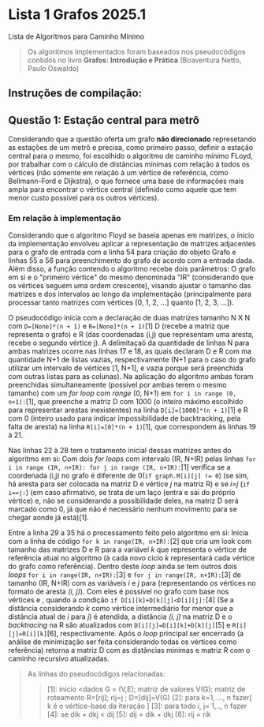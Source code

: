 # Lista 1 Grafos 2025.1
 Lista de Algoritmos para Caminho Mínimo
>Os algoritmos implementados foram baseados nos pseudocódigos contidos no livro **Grafos: Introdução e Prática** (Boaventura Netto, Paulo Oswaldo)
## Instruções de compilação:

## Questão 1: Estação central para metrô
Considerando que a questão oferta um grafo **não direcionado** represetando as estações de um metrô e precisa, como primeiro passo, definir a estação central para o mesmo, foi escolhido o algoritmo de caminho mínimo FLoyd, por trabalhar com o cálculo de distâncias mínimas com relação à todos os vértices (não somente em relação à um vértice de referência, como Bellmann-Ford e Dijkstra), o que fornece uma base de informações mais ampla para encontrar o vértice central (definido como aquele que tem menor custo possível para os outros vértices).
### Em relação à implementação
Considerando que o algoritmo Floyd se baseia apenas em matrizes, o ínicio da implementação envolveu aplicar a representação de matrizes adjacentes para o grafo de entrada com a linha 54 para criação do objeto Grafo e linhas 55 a 56 para preenchimento do grafo de acordo com a entrada dada.  
Além disso, a função contendo o algoritmo recebe dois parâmetros: O grafo em si e o "primeiro vértice" do mesmo denominada "IR" (considerando que os vértices seguem uma ordem crescente), visando ajustar o tamanho das matrizes e dos intervalos ao longo da implementação (principalmente para processar tanto matrizes com vértices [0, 1, 2, ...] quanto [1, 2, 3, ...]).  

O pseudocódigo inicia com a declaração de duas matrizes tamanho N X N com ``D=[None]*(n + 1)`` e ``R=[None]*(n + 1)``[1] D (recebe a matriz que representa o grafo) e R (das coordenadas (i,j) que representam uma aresta, recebe o segundo vértice j). A delimitaçaõ da quantidade de linhas N para ambas matrizes ocorre nas linhas 17 e 18, as quais declaram D e R com ma quantidade N+1 de listas vazias, respectivamente (N+1 para o caso do grafo utilizar um intervalo de vértices [1, N+1], e vazia porque será preenchida com outras listas para as colunas). Na aplicação do algoritmo ambas foram preenchidas simultaneamente (possível por ambas terem o mesmo tamanho) com um *for loop* com *range* (0, N+1) em ``for i in range (0, n+1):``[1], que preenche a matriz D com 1000 (o inteiro máximo escolhido para representar arestas inexistentes) na linha ``D[i]=[1000]*(n + 1)``[1] e R com 0 (inteiro usado para indicar impossibilidade de backtracking, pela falta de aresta) na linha ``R[i]=[0]*(n + 1)``[1], que correspondem às linhas 19 à 21.

Nas linhas 22 à 28 tem o tratamento inicial dessas matrizes antes do algoritmo em si: Com dois *for loops* com intervalo (IR, N+IR) pelas linhas ```for i in range (IR, n+IR): for j in range (IR, n+IR):```[1] verifica se a coordenada (i,j) no grafo é diferente de 0(``if graph.M[i][j] != 0``) (se sim, há aresta para ser colocada na matriz D e vértice *j* na matriz R) e se *i=j* (``if i==j:``) (em caso afirmativo, se trata de um laço (entra e sai do próprio vértice) e, não se considerando a possibilidade deles, na matriz D será marcado como 0, já que não é necessário nenhum movimento para se chegar aonde já está)[1].

Entre a linha 29 a 35 há o processamento feito pelo algoritmo em si: Inicia com a linha de código ``for k in range(IR, n+IR):``[2] que cria um look com tamanho das matrizes D e R para a variável *k* que representa o vértice de referência atual no algoritmo (à cada novo ciclo *k* representará cada vértice do grafo como referência). Dentro deste *loop* ainda se tem outros dois *loops* ``for i in range(IR, n+IR):``[3] e ``for j in range(IR, n+IR):``[3] de tamanho (IR, N+IR) com as variáveis *i* e *j* para (representando os vértices no formato de aresta *(i, j)*). Com eles é possível no grafo com base nos vértices e , quando a condição ``if D[i][k]+D[k][j]<D[i][j]:``[4] (Se a distância considerando *k* como vértice intermediário for menor que a distância atual de *i* para *j*) é atendida, a distância *(i, j)* na matriz D e o *backtracing* na R são atualizados com ``D[i][j]=D[i][k]+D[k][j]``[5] e ``R[i][j]=R[i][k]``[6], respectivamente. Após o *loop* principal ser encerrado (a análise de minimização ser feita considerando todas os vértices como referência) retorna a matriz D com as distâncias mínimas e matriz R com o caminho recursivo atualizadas.
>As linhas do pseudocódigos relacionadas:
>>[1]: inicio <dados G = (V,E); matriz de valores V(G); matriz de roteamento R=[rij]; rij=j ; D=[dij]=V(G)
>>[2]: para k=1, ..., n fazer[ k é o vértice-base da iteração ]
>>[3]: para todo i, j= 1,.., n fazer
>>[4]: se dik + dkj < dij
>>[5]: dij = dik + dkj
>>[6]: rij = rik
